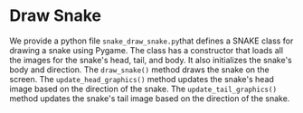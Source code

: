 # Draw Snake

We provide a python file `snake_draw_snake.py`that defines a SNAKE class for drawing a snake using Pygame. The class has a constructor that loads all the images for the snake's head, tail, and body. It also initializes the snake's body and direction. The `draw_snake()` method draws the snake on the screen. The `update_head_graphics()` method updates the snake's head image based on the direction of the snake. The `update_tail_graphics()` method updates the snake's tail image based on the direction of the snake.
